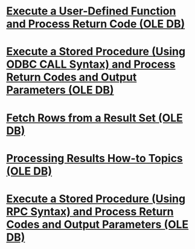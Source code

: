 # [Execute a User-Defined Function and Process Return Code (OLE DB)](execute-a-user-defined-function-and-process-return-code-ole-db.md)
# [Execute a Stored Procedure (Using ODBC CALL Syntax) and Process Return Codes and Output Parameters (OLE DB)](921a24d1-ea09-4a3c-980a-4dcbd0a43d31.md)
# [Fetch Rows from a Result Set (OLE DB)](fetch-rows-from-a-result-set-ole-db.md)
# [Processing Results How-to Topics (OLE DB)](processing-results-how-to-topics-ole-db.md)
# [Execute a Stored Procedure (Using RPC Syntax) and Process Return Codes and Output Parameters (OLE DB)](1eb60087-da67-433f-9b45-4028595e68ab.md)
